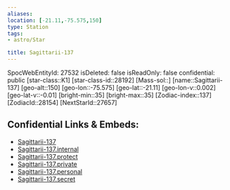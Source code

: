 ```yaml
---
aliases: 
location: [-21.11,-75.575,150]
type: Station
tags:
- astro/Star

title: Sagittarii-137
---
```

SpocWebEntityId: 27532
isDeleted: false
isReadOnly: false
confidential: public
[star-class::K1]
[star-class-id::28192]
[Mass-sol::]
[name::Sagittarii-137]
[geo-alt::150]
[geo-lon::-75.575]
[geo-lat::-21.11]
[geo-lon-v::0.002]
[geo-lat-v::-0.01]
[bright-min::35]
[bright-max::35]
[Zodiac-index::137]
[ZodiacId::28154]
[NextStarId::27657]



## Confidential Links & Embeds: 
- [Sagittarii-137](../../../_public/astro/Star/Sagittarii-137.md) 
- [Sagittarii-137.internal](../../../_internal/astro/Star/Sagittarii-137.internal.md) 
- [Sagittarii-137.protect](../../../_protect/astro/Star/Sagittarii-137.protect.md) 
- [Sagittarii-137.private](../../../_private/astro/Star/Sagittarii-137.private.md) 
- [Sagittarii-137.personal](../../../_personal/astro/Star/Sagittarii-137.personal.md) 
- [Sagittarii-137.secret](../../../_secret/astro/Star/Sagittarii-137.secret.md) 
